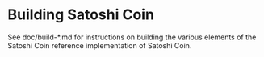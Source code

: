 Building Satoshi Coin
================

See doc/build-*.md for instructions on building the various
elements of the Satoshi Coin reference implementation of Satoshi Coin.
